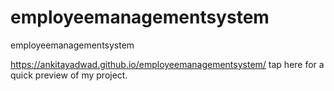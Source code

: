 # employeemanagementsystem
employeemanagementsystem

https://ankitayadwad.github.io/employeemanagementsystem/ tap here for a quick preview of my project.
